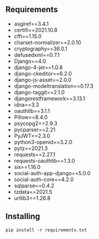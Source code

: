 ## Requirements

* asgiref==3.4.1
* certifi==2021.10.8
* cffi==1.15.0
* charset-normalizer==2.0.10
* cryptography==36.0.1
* defusedxml==0.7.1
* Django==4.0
* django-4-jet==1.0.8
* django-ckeditor==6.2.0
* django-js-asset==2.0.0
* django-modeltranslation==0.17.3
* django-taggit==2.1.0
* djangorestframework==3.13.1
* idna==3.3
* oauthlib==3.1.1
* Pillow==8.4.0
* psycopg2==2.9.3
* pycparser==2.21
* PyJWT==2.3.0
* python3-openid==3.2.0
* pytz==2021.3
* requests==2.27.1
* requests-oauthlib==1.3.0
* six==1.16.0
* social-auth-app-django==5.0.0
* social-auth-core==4.2.0
* sqlparse==0.4.2
* tzdata==2021.5
* urllib3==1.26.8

## Installing
```
pip install -r requirements.txt
```
